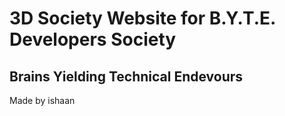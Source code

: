 # 3D Society Website for B.Y.T.E. Developers Society
## Brains Yielding Technical Endevours 

Made by ishaan